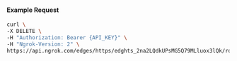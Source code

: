 <!-- Code generated for API Clients. DO NOT EDIT. -->

#### Example Request

```bash
curl \
-X DELETE \
-H "Authorization: Bearer {API_KEY}" \
-H "Ngrok-Version: 2" \
https://api.ngrok.com/edges/https/edghts_2na2LQdkUPsMG5Q79MLluox3lQk/routes/edghtsrt_2na2LNifmlqixCJCRtTRlZAcduf/saml
```
